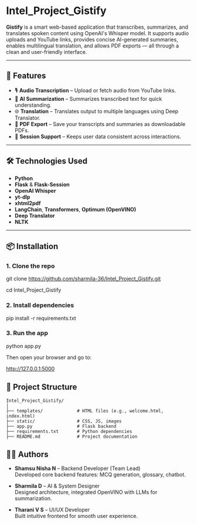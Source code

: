 # Intel_Project_Gistify

**Gistify** is a smart web-based application that transcribes, summarizes, and translates spoken content using OpenAI's Whisper model. It supports audio uploads and YouTube links, provides concise AI-generated summaries, enables multilingual translation, and allows PDF exports — all through a clean and user-friendly interface.

---

## 🚀 Features

- 🎙️ **Audio Transcription** – Upload or fetch audio from YouTube links.
- 🧠 **AI Summarization** – Summarizes transcribed text for quick understanding.
- 🌐 **Translation** – Translates output to multiple languages using Deep Translator.
- 📝 **PDF Export** – Save your transcripts and summaries as downloadable PDFs.
- 🔐 **Session Support** – Keeps user data consistent across interactions.

---

## 🛠️ Technologies Used

- **Python**
- **Flask** & **Flask-Session**
- **OpenAI Whisper**
- **yt-dlp**
- **xhtml2pdf**
- **LangChain**, **Transformers**, **Optimum (OpenVINO)**
- **Deep Translator**
- **NLTK**

---

## 📦 Installation

### 1. Clone the repo
git clone https://github.com/sharmila-36/Intel_Project_Gistify.git

cd Intel_Project_Gistify

### 2. Install dependencies
pip install -r requirements.txt

### 3. Run the app
python app.py

Then open your browser and go to:

http://127.0.0.1:5000

## 📁 Project Structure

```plaintext
Intel_Project_Gistify/
│
├── templates/             # HTML files (e.g., welcome.html, index.html)
├── static/                # CSS, JS, images
├── app.py                 # Flask backend
├── requirements.txt       # Python dependencies
├── README.md              # Project documentation
```

## 👩‍💻 Authors

- **Shamsu Nisha N** – Backend Developer (Team Lead)  
  Developed core backend features: MCQ generation, glossary, chatbot.

- **Sharmila D** – AI & System Designer  
  Designed architecture, integrated OpenVINO with LLMs for summarization.

- **Tharani V S** – UI/UX Developer  
  Built intuitive frontend for smooth user experience.
